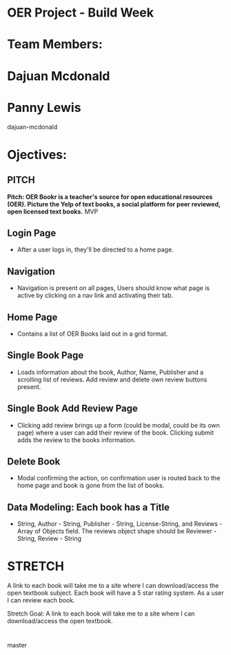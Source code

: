 # OER Project - Build Week 

# Team Members: 
# 
# Dajuan Mcdonald
# Panny Lewis
dajuan-mcdonald
# 
# Ojectives:
## PITCH
**Pitch: OER Bookr is a teacher's source for open educational resources (OER). Picture the Yelp of text books, a social platform for peer reviewed, open licensed text books.**
MVP
## Login Page 
- After a user logs in, they'll be directed to a home page.

## Navigation 
- Navigation is present on all pages, Users should know what page is active by clicking on a nav link and activating their tab.

## Home Page 
- Contains a list of OER Books laid out in a grid format.

## Single Book Page 
- Loads information about the book, Author, Name, Publisher and a scrolling list of reviews. Add review and delete own review buttons present.

## Single Book Add Review Page 
- Clicking add review brings up a form (could be modal, could be its own page) where a user can add their review of the book. Clicking submit adds the review to the books information.

## Delete Book 
- Modal confirming the action, on confirmation user is routed back to the home page and book is gone from the list of books.

## Data Modeling: Each book has a Title 
- String, Author - String, Publisher - String, License-String, and Reviews - Array of Objects field. The reviews object shape should be Reviewer - String, Review - String
# STRETCH
A link to each book will take me to a site where I can download/access the open textbook subject. Each book will have a 5 star rating system. As a user I can review each book.

 Stretch Goal: A link to each book will take me to a site where I can download/access the open textbook.
#


master
